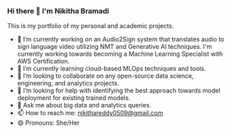 ### Hi there 👋 I'm Nikitha Bramadi
This is my portfolio of my personal and academic projects.
- 🔭 I’m currently working on an Audio2Sign system that translates audio to sign language video utilizing NMT and Generative AI techniques. I'm currently working towards becoming a Machine Learning Specialist with AWS Certification.
- 🌱 I’m currently learning cloud-based MLOps techniques and tools.
- 👯 I’m looking to collaborate on any open-source data science, engineering, and analytics projects.
- 🤔 I’m looking for help with identifying the best approach towards model deployment for existing trained models.
- 💬 Ask me about big data and analytics queries.
- 📫 How to reach me: nikithareddy0509@gmail.com
- 😄 Pronouns: She/Her

<!--
**nikithareddyb/nikithareddyb** is a ✨ _special_ ✨ repository because its `README.md` (this file) appears on your GitHub profile.

Here are some ideas to get you started:

- 🔭 I’m currently working on an Audio2Sign system that translates audio to sign language video utilizing NMT and Generative AI techniques. And I'm currently working towards becoming an AWS Certification in Machine Learning Speciality.
- 🌱 I’m currently learning cloud-based MLOps techniques and tools.
- 👯 I’m looking to collaborate on any open-source data science, engineering, and analytics projects.
- 🤔 I’m looking for help with identifying the best approach towards model deployment for existing trained models.
- 💬 Ask me about big data and analytics queries.
- 📫 How to reach me: nikithareddy0509@gmail.com
- 😄 Certifications:
      - The AI Ladder: A Framework for Deploying AI in Your Enterprise
      - Python for Everybody: Specialization
-->
